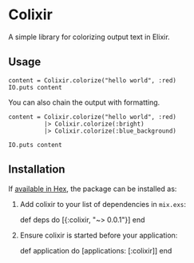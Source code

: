 # Colixir

A simple library for colorizing output text in Elixir.  

## Usage
```
content = Colixir.colorize("hello world", :red)
IO.puts content
```
You can also chain the output with formatting.
```
content = Colixir.colorize("hello world", :red)
          |> Colixir.colorize(:bright)
          |> Colixir.colorize(:blue_background)

IO.puts content
```

## Installation

If [available in Hex](https://hex.pm/docs/publish), the package can be installed as:

  1. Add colixir to your list of dependencies in `mix.exs`:

        def deps do
          [{:colixir, "~> 0.0.1"}]
        end

  2. Ensure colixir is started before your application:

        def application do
          [applications: [:colixir]]
        end
